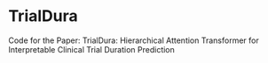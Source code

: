 # TrialDura
Code for the Paper: TrialDura: Hierarchical Attention Transformer for Interpretable Clinical Trial Duration Prediction
